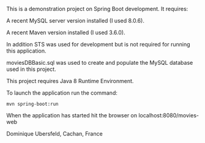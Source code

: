This is a demonstration project on Spring Boot development. It requires:

A recent MySQL server version installed (I used 8.0.6). 

A recent Maven version installed (I used 3.6.0).

In addition STS was used for development but is not required for running this application.

moviesDBBasic.sql was used to create and populate the MySQL database used in this project.

This project requires Java 8 Runtime Environment.

To launch the application run the command:

```
mvn spring-boot:run
```

When the application has started hit the browser on localhost:8080/movies-web


Dominique Ubersfeld, Cachan, France
